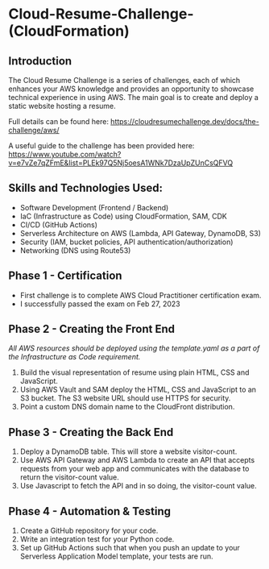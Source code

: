 # Cloud-Resume-Challenge-(CloudFormation)
## Introduction
The Cloud Resume Challenge is a series of challenges, each of which enhances your AWS knowledge and provides an opportunity to showcase technical experience in using AWS. The main goal is to create and deploy a static website hosting a resume.

Full details can be found here: https://cloudresumechallenge.dev/docs/the-challenge/aws/

A useful guide to the challenge has been provided here: https://www.youtube.com/watch?v=e7vZe7qZFmE&list=PLEk97Q5Nj5oesA1WNk7DzaUpZUnCsQFVQ

## Skills and Technologies Used:
* Software Development (Frontend / Backend)
* IaC (Infrastructure as Code) using CloudFormation, SAM, CDK
* CI/CD (GitHub Actions)
* Serverless Architecture on AWS (Lambda, API Gateway, DynamoDB, S3)
* Security (IAM, bucket policies, API authentication/authorization)
* Networking (DNS using Route53)

## Phase 1 - Certification
* First challenge is to complete AWS Cloud Practitioner certification exam.
* I successfully passed the exam on Feb 27, 2023

## Phase 2 - Creating the Front End

*All AWS resources should be deployed using the template.yaml as a part of the Infrastructure as Code requirement.*

1. Build the visual representation of resume using plain HTML, CSS and JavaScript.
2. Using AWS Vault and SAM deploy the HTML, CSS and JavaScript to an S3 bucket. The S3 website URL should use HTTPS for security.
3. Point a custom DNS domain name to the CloudFront distribution.

## Phase 3 - Creating the Back End
1. Deploy a DynamoDB table. This will store a website visitor-count. 
2. Use AWS API Gateway and AWS Lambda to create an API that accepts requests from your web app and communicates with the database to return the visitor-count value. 
3. Use Javascript to fetch the API and in so doing, the visitor-count value. 

## Phase 4 - Automation & Testing
1. Create a GitHub repository for your code.
2. Write an integration test for your Python code.
3. Set up GitHub Actions such that when you push an update to your Serverless Application Model template, your tests are run. 
